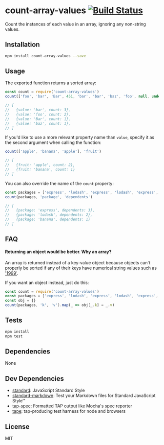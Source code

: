 # count-array-values  [![Build Status](https://travis-ci.org/zeke/count-array-values.svg?branch=master)](https://travis-ci.org/zeke/count-array-values)

Count the instances of each value in an array, ignoring any non-string values.

## Installation

```sh
npm install count-array-values --save
```

## Usage

The exported function returns a sorted array:

```js
const count = require('count-array-values')
count(['foo', 'bar', 'Bar', 451, 'bar', 'bar', 'baz', 'foo', null, undefined])

// [
//   {value: 'bar', count: 3},
//   {value: 'foo', count: 2},
//   {value: 'Bar', count: 1},
//   {value: 'baz', count: 1},
// ]
```

If you'd like to use a more relevant property name than `value`, specify it
as the second argument when calling the function:

```js
count(['apple', 'banana', 'apple'], 'fruit')

// [
//   {fruit: 'apple', count: 2},
//   {fruit: 'banana', count: 1}
// ]
```

You can also override the name of the `count` property:

```js
const packages = ['express', 'lodash', 'express', 'lodash', 'express', 'banana']
count(packages, 'package', 'dependents')

// [
//   {package: 'express', dependents: 3},
//   {package: 'lodash', dependents: 2},
//   {package: 'banana', dependents: 1}
// ]
```

## FAQ

#### Returning an object would be better. Why an array?

An array is returned instead of
a key-value object because objects can't properly be sorted if any of their
keys have numerical string values such as
['1999'](https://www.npmjs.com/~1999).

If you want an object instead, just do this:

```js
const count = require('count-array-values')
const packages = ['express', 'lodash', 'express', 'lodash', 'express', 'banana']
const obj = {}
count(packages, 'k', 'v').map(_ => obj[_.k] = _.v)
```

## Tests

```sh
npm install
npm test
```

## Dependencies

None

## Dev Dependencies

- [standard](https://github.com/feross/standard): JavaScript Standard Style
- [standard-markdown](https://github.com/zeke/standard-markdown): Test your Markdown files for Standard JavaScript Style™
- [tap-spec](https://github.com/scottcorgan/tap-spec): Formatted TAP output like Mocha&#39;s spec reporter
- [tape](https://github.com/substack/tape): tap-producing test harness for node and browsers


## License

MIT
